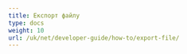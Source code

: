 ```yaml
---
title: Експорт файлу
type: docs
weight: 10
url: /uk/net/developer-guide/how-to/export-file/
---
```

